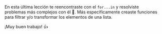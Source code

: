 En esta última lección te reencontraste con el `for...in` y resolviste problemas más complejos con él :exploding_head:. Más especificamente creaste funciones para filtrar y/o transformar los elementos de una lista. 

¡Muy buen trabajo! :thumbsup: